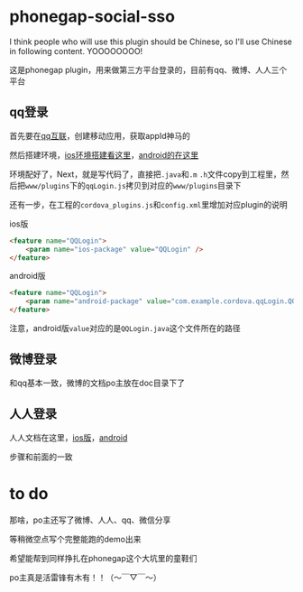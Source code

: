 # phonegap-social-sso

I think people who will use this plugin should be Chinese, so I'll use Chinese in following content. YOOOOOOOO!

这是phonegap plugin，用来做第三方平台登录的，目前有qq、微博、人人三个平台


## qq登录

首先要在[qq互联](http://connect.qq.com/)，创建移动应用，获取appId神马的

然后搭建环境，[ios环境搭建看这里](http://wiki.connect.qq.com/ios_sdk%E7%8E%AF%E5%A2%83%E6%90%AD%E5%BB%BA)，[android的在这里](http://wiki.connect.qq.com/%E5%88%9B%E5%BB%BA%E5%B9%B6%E9%85%8D%E7%BD%AE%E5%B7%A5%E7%A8%8B_android_sdk)

环境配好了，Next，就是写代码了，直接把`.java`和`.m` `.h`文件copy到工程里，然后把`www/plugins`下的`qqLogin.js`拷贝到对应的`www/plugins`目录下

还有一步，在工程的`cordova_plugins.js`和`config.xml`里增加对应plugin的说明

ios版
```html
<feature name="QQLogin">
    <param name="ios-package" value="QQLogin" />
</feature>

```


android版
```html
<feature name="QQLogin">
    <param name="android-package" value="com.example.cordova.qqLogin.QQLogin" />
</feature>
```


注意，android版`value`对应的是`QQLogin.java`这个文件所在的路径



## 微博登录

和qq基本一致，微博的文档po主放在doc目录下了





## 人人登录

人人文档在这里，[ios版](http://wiki.dev.renren.com/wiki/V2/sdk/objectivec_sdk)，[android](http://wiki.dev.renren.com/wiki/V2/sdk/android_sdk)

步骤和前面的一致





# to do

那啥，po主还写了微博、人人、qq、微信分享

等稍微空点写个完整能跑的demo出来

希望能帮到同样挣扎在phonegap这个大坑里的童鞋们

po主真是活雷锋有木有！！（～￣▽￣～）



